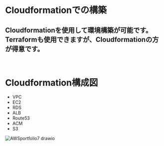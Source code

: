 # Cloudformationでの構築
## Cloudformationを使用して環境構築が可能です。Terraformも使用できますが、Cloudformationの方が得意です。
    　　
# Cloudformation構成図
- VPC
- EC2
- RDS
- ALB
- Route53
- ACM
- S3
       


![AWSportfolio7 drawio](https://github.com/user-attachments/assets/e4738172-9c46-4a91-b007-1d902d355a01)


